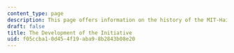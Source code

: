 ```yaml
---
content_type: page
description: This page offers information on the history of the MIT-Haiti Initiative
draft: false
title: The Development of the Initiative
uid: f05ccba1-0d45-4f19-aba9-8b2843b08e20
---
```

